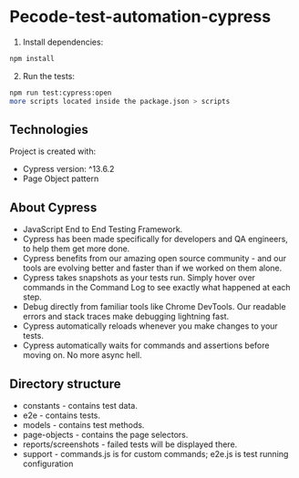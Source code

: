 # Pecode-test-automation-cypress

1. Install dependencies:
```bash
npm install 
```

2. Run the tests:
```bash
npm run test:cypress:open
more scripts located inside the package.json > scripts
```

## Technologies
Project is created with:
* Cypress version: ^13.6.2
* Page Object pattern

## About Cypress
- JavaScript End to End Testing Framework.
- Cypress has been made specifically for developers and QA engineers, to help them get more done.
- Cypress benefits from our amazing open source community - and our tools are evolving better and faster than if we worked on them alone.
- Cypress takes snapshots as your tests run. Simply hover over commands in the Command Log to see exactly what happened at each step.
- Debug directly from familiar tools like Chrome DevTools. Our readable errors and stack traces make debugging lightning fast.
- Cypress automatically reloads whenever you make changes to your tests.
- Cypress automatically waits for commands and assertions before moving on. No more async hell.

## Directory structure  
* constants - contains test data.
* e2e - contains tests.
* models - contains test methods.
* page-objects - contains the page selectors.
* reports/screenshots - failed tests will be displayed there.
* support - commands.js is for custom commands; e2e.js is test running configuration

